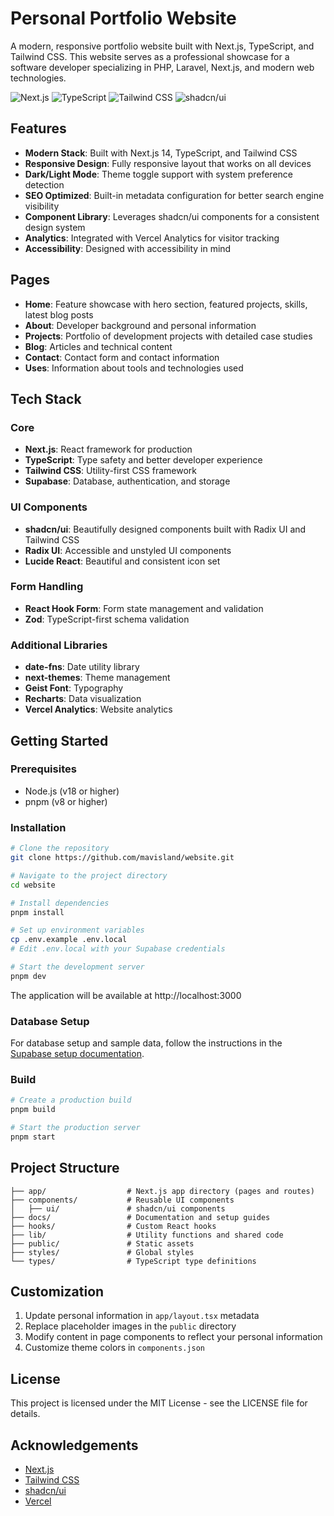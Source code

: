 # Personal Portfolio Website

A modern, responsive portfolio website built with Next.js, TypeScript, and Tailwind CSS. This website serves as a professional showcase for a software developer specializing in PHP, Laravel, Next.js, and modern web technologies.

![Next.js](https://img.shields.io/badge/Next.js-14-black?style=flat-square&logo=next.js)
![TypeScript](https://img.shields.io/badge/TypeScript-5-blue?style=flat-square&logo=typescript)
![Tailwind CSS](https://img.shields.io/badge/Tailwind-4-38B2AC?style=flat-square&logo=tailwind-css)
![shadcn/ui](https://img.shields.io/badge/shadcn/ui-Latest-black?style=flat-square)

## Features

- **Modern Stack**: Built with Next.js 14, TypeScript, and Tailwind CSS
- **Responsive Design**: Fully responsive layout that works on all devices
- **Dark/Light Mode**: Theme toggle support with system preference detection
- **SEO Optimized**: Built-in metadata configuration for better search engine visibility
- **Component Library**: Leverages shadcn/ui components for a consistent design system
- **Analytics**: Integrated with Vercel Analytics for visitor tracking
- **Accessibility**: Designed with accessibility in mind

## Pages

- **Home**: Feature showcase with hero section, featured projects, skills, latest blog posts
- **About**: Developer background and personal information
- **Projects**: Portfolio of development projects with detailed case studies
- **Blog**: Articles and technical content
- **Contact**: Contact form and contact information
- **Uses**: Information about tools and technologies used

## Tech Stack

### Core
- **Next.js**: React framework for production
- **TypeScript**: Type safety and better developer experience
- **Tailwind CSS**: Utility-first CSS framework
- **Supabase**: Database, authentication, and storage

### UI Components
- **shadcn/ui**: Beautifully designed components built with Radix UI and Tailwind CSS
- **Radix UI**: Accessible and unstyled UI components
- **Lucide React**: Beautiful and consistent icon set

### Form Handling
- **React Hook Form**: Form state management and validation
- **Zod**: TypeScript-first schema validation

### Additional Libraries
- **date-fns**: Date utility library
- **next-themes**: Theme management
- **Geist Font**: Typography
- **Recharts**: Data visualization
- **Vercel Analytics**: Website analytics

## Getting Started

### Prerequisites
- Node.js (v18 or higher)
- pnpm (v8 or higher)

### Installation

```bash
# Clone the repository
git clone https://github.com/mavisland/website.git

# Navigate to the project directory
cd website

# Install dependencies
pnpm install

# Set up environment variables
cp .env.example .env.local
# Edit .env.local with your Supabase credentials

# Start the development server
pnpm dev
```

The application will be available at http://localhost:3000

### Database Setup

For database setup and sample data, follow the instructions in the [Supabase setup documentation](./docs/supabase-setup.md).

### Build

```bash
# Create a production build
pnpm build

# Start the production server
pnpm start
```

## Project Structure

```
├── app/                  # Next.js app directory (pages and routes)
├── components/           # Reusable UI components
│   ├── ui/               # shadcn/ui components
├── docs/                 # Documentation and setup guides
├── hooks/                # Custom React hooks
├── lib/                  # Utility functions and shared code
├── public/               # Static assets
├── styles/               # Global styles
└── types/                # TypeScript type definitions
```

## Customization

1. Update personal information in `app/layout.tsx` metadata
2. Replace placeholder images in the `public` directory
3. Modify content in page components to reflect your personal information
4. Customize theme colors in `components.json`

## License

This project is licensed under the MIT License - see the LICENSE file for details.

## Acknowledgements

- [Next.js](https://nextjs.org/)
- [Tailwind CSS](https://tailwindcss.com/)
- [shadcn/ui](https://ui.shadcn.com/)
- [Vercel](https://vercel.com/)